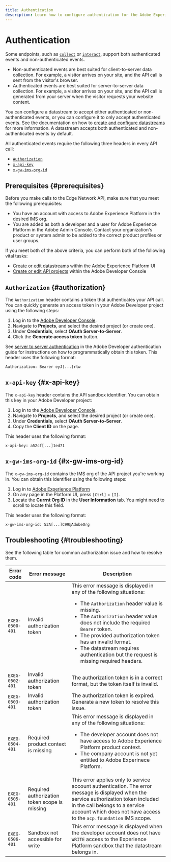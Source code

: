 ```yaml
---
title: Authentication
description: Learn how to configure authentication for the Adobe Experience Platform Edge Network API.
---
```


# Authentication

Some endpoints, such as [`collect`](../endpoints/collect/index.md) or [`interact`](../endpoints/interact/index.md), support both authenticated events and non-authenticated events.

* Non-authenticated events are best suited for client-to-server data collection. For example, a visitor arrives on your site, and the API call is sent from the visitor's browser.
* Authenticated events are best suited for server-to-server data collection. For example, a visitor arrives on your site, and the API call is generated from your server when the visitor requests your website content.

You can configure a datastream to accept either authenticated or non-authenticated events, or you can configure it to only accept authenticated events. See the documentation on how to [create and configure datastreams](https://experienceleague.adobe.com/en/docs/experience-platform/datastreams/configure#@advanced-options) for more information. A datastream accepts both authenticated and non-authenticated events by default.

All authenticated events require the following three headers in every API call:

* [`Authorization`](#authorization)
* [`x-api-key`](#x-api-key)
* [`x-gw-ims-org-id`](#x-gw-ims-org-id)

## Prerequisites {#prerequisites}

Before you make calls to the Edge Network API, make sure that you meet the following prerequisites:

* You have an account with access to Adobe Experience Platform in the desired IMS org.
* You are added as both a developer and a user for Adobe Experience Platform in the Adobe Admin Console. Contact your organization's product or system admin to be added to the correct product profiles or user groups.

If you meet both of the above criteria, you can perform both of the following vital tasks:

* [Create or edit datastreams](https://experienceleague.adobe.com/en/docs/experience-platform/datastreams/configure) within the Adobe Experience Platform UI
* [Create or edit API projects](https://developer.adobe.com/developer-console/docs/guides/projects/projects-empty/) within the Adobe Developer Console

## `Authorization` {#authorization}

The `Authorization` header contains a token that authenticates your API call. You can quickly generate an access token in your Adobe Developer project using the following steps:

1. Log in to the [Adobe Developer Console](https://developer.adobe.com/console).
1. Navigate to **Projects**, and select the desired project (or create one).
1. Under **Credentials**, select **OAuth Server-to-Server**.
1. Click the **Generate access token** button.

See [server to server authentication](https://developer.adobe.com/developer-console/docs/guides/authentication/ServerToServerAuthentication/) in the Adobe Developer authentication guide for instructions on how to programmatically obtain this token. This header uses the following format:

`Authorization: Bearer eyJ[...]rtw`

## `x-api-key` {#x-api-key}

The `x-api-key` header contains the API sandbox identifier. You can obtain this key in your Adobe Developer project:

1. Log in to the [Adobe Developer Console](https://developer.adobe.com/console).
1. Navigate to **Projects**, and select the desired project (or create one).
1. Under **Credentials**, select **OAuth Server-to-Server**.
1. Copy the **Client ID** on the page.

This header uses the following format:

`x-api-key: a52cf[...]1ed71`

## `x-gw-ims-org-id` {#x-gw-ims-org-id}

The `x-gw-ims-org-id` contains the IMS org of the API project you're working in. You can obtain this identifier using the following steps:

1. Log in to [Adobe Experience Platform](https://platform.adobe.com)
1. On any page in the Platform UI, press `[Ctrl]` + `[I]`.
1. Locate the **Currnt Org ID** in the **User Information** tab. You might need to scroll to locate this field.

This header uses the following format:

`x-gw-ims-org-id: 53A[...]C99@AdobeOrg`

## Troubleshooting {#troubleshooting}

See the following table for common authorization issue and how to resolve them.

| Error code | Error message | Description |
| --- | --- | --- |
| `EXEG-0500-401` | Invalid authorization token | This error message is displayed in any of the following situations:  <ul><li>The `Authorization` header value is missing.</li><li>The `Authorization` header value does not include the required `Bearer` token.</li><li>The provided authorization token has an invalid format.</li><li>The datastream requires authentication but the request is missing required headers.</li></ul> |
| `EXEG-0502-401` | Invalid authorization token | The authorization token is in a correct format, but the token itself is invalid. |
| `EXEG-0503-401` | Invalid authorization token | The authorization token is expired. Generate a new token to resolve this issue. |
| `EXEG-0504-401` | Required product context is missing | This error message is displayed in any of the following situations: <ul><li>The developer account does not have access to Adobe Experience Platform product context.</li><li>The company account is not yet entitled to Adobe Experinece Platform.</li></ul> |
| `EXEG-0505-401` | Required authorization token scope is missing | This error applies only to service account authentication. The error message is displayed when the service authorization token included in the call belongs to a service account which does not have access to the `acp.foundation` IMS scope.|
| `EXEG-0506-401` | Sandbox not accessible for write | This error message is displayed when the developer account does not have `WRITE` access to the Experience Platform sandbox that the datastream belongs in. |
